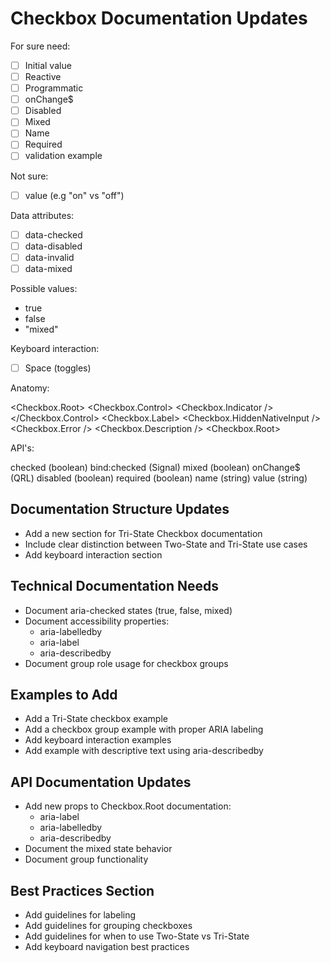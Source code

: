 # Checkbox Documentation Updates

For sure need:

- [ ] Initial value
- [ ] Reactive
- [ ] Programmatic
- [ ] onChange$
- [ ] Disabled
- [ ] Mixed
- [ ] Name
- [ ] Required
- [ ] validation example

Not sure:

- [ ] value (e.g "on" vs "off")

Data attributes:

- [ ] data-checked
- [ ] data-disabled
- [ ] data-invalid
- [ ] data-mixed

Possible values:
- true
- false
- "mixed"

Keyboard interaction:

- [ ] Space (toggles)

Anatomy:

<Checkbox.Root>
  <Checkbox.Control>
      <Checkbox.Indicator />
  </Checkbox.Control>
  <Checkbox.Label>
  <Checkbox.HiddenNativeInput />
  <Checkbox.Error />
  <Checkbox.Description />
<Checkbox.Root>


API's:

checked (boolean)
bind:checked (Signal)
mixed (boolean)
onChange$ (QRL)
disabled (boolean)
required (boolean)
name (string)
value (string)



## Documentation Structure Updates
- Add a new section for Tri-State Checkbox documentation
- Include clear distinction between Two-State and Tri-State use cases
- Add keyboard interaction section

## Technical Documentation Needs
- Document aria-checked states (true, false, mixed)
- Document accessibility properties:
  - aria-labelledby
  - aria-label 
  - aria-describedby
- Document group role usage for checkbox groups

## Examples to Add
- Add a Tri-State checkbox example
- Add a checkbox group example with proper ARIA labeling
- Add keyboard interaction examples
- Add example with descriptive text using aria-describedby

## API Documentation Updates
- Add new props to Checkbox.Root documentation:
  - aria-label
  - aria-labelledby
  - aria-describedby
- Document the mixed state behavior
- Document group functionality

## Best Practices Section
- Add guidelines for labeling
- Add guidelines for grouping checkboxes
- Add guidelines for when to use Two-State vs Tri-State
- Add keyboard navigation best practices